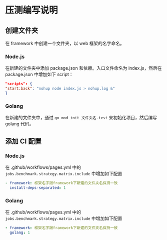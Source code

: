 # 压测编写说明

## 创建文件夹
在 framework 中创建一个文件夹，以 web 框架的名字命名。
### Node.js

在新建的文件夹中添加 package.json 和依赖。入口文件命名为 index.js，然后在 package.json 中增加如下 script：
```json
"scripts": {
"start:back": "nohup node index.js > nohup.log &"
}
```
### Golang
在新建的文件夹中，通过 `go mod init 文件夹名-test` 来初始化项目，然后编写 golang 代码。

## 添加 CI 配置
### Node.js
在 .github/workflows/pages.yml 中的 `jobs.benchmark.strategy.matrix.include` 中增加如下配置

```yaml
- framework: 框架名字跟framework下新建的文件夹名保持一致
  install-deps-separated: 1
```

### Golang

在 .github/workflows/pages.yml 中的 `jobs.benchmark.strategy.matrix.include` 中增加如下配置

```yaml
- framework: 框架名字跟framework下新建的文件夹名保持一致
  golang: 1
```